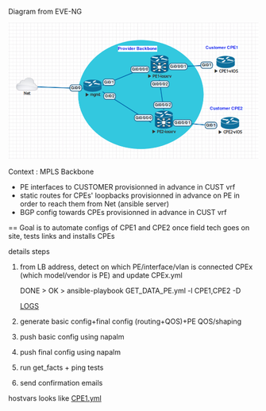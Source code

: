 Diagram from EVE-NG


![Diagram](https://github.com/fherbet/MyLABs/blob/master/2.My2LAB/MyLAB2.png)



Context :
MPLS Backbone

- PE interfaces to CUSTOMER provisionned in advance in CUST vrf
- static routes for CPEs' loopbacks provisionned in advance on PE in order to reach them from Net (ansible server)
- BGP config towards CPEs provisionned in advance in CUST vrf

== Goal is to automate configs of CPE1 and CPE2 once field tech goes on site, tests links and installs CPEs



details steps

1. from LB address, detect on which PE/interface/vlan is connected CPEx (which model/vendor is PE) and update CPEx.yml

      DONE > OK > ansible-playbook GET_DATA_PE.yml -l CPE1,CPE2 -D

      [LOGS](GET_DATA_PE.log)


2. generate basic config+final config (routing+QOS)+PE QOS/shaping

3. push basic config using napalm

4. push final config using napalm

5. run get_facts + ping tests

6. send confirmation emails



hostvars looks like [CPE1.yml](https://github.com/fherbet/MyLABs/blob/master/2.My2LAB/host_vars/CPE1.yml)
